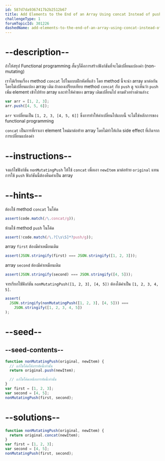 ```yaml
---
id: 587d7da9367417b2b2512b67
title: Add Elements to the End of an Array Using concat Instead of push
challengeType: 1
forumTopicId: 301226
dashedName: add-elements-to-the-end-of-an-array-using-concat-instead-of-push
---
```


# --description--

ถ้าให้สรุป Functional programming สั้นๆก็คือการสร้างฟังก์ชันที่จะไม่เปลี่ยนแปลงค่า (non-mutating)

เราได้เรียนเรื่อง method `concat` ไปในแบบฝึกหัดที่แล้ว โดย method นี้จะนำ array มาต่อกัน โดยไม่เปลี่ยนแปลง array เดิม 
ถ้าลองเปรียบเทียบ method `concat` กับ `push` ดู จะเห็นว่า `push` เพิ่ม element เข้าไปท้าย array และทำให้ค่าของ array เดิมเปลี่ยนไป ตามตัวอย่างด้านล่าง:

```js
var arr = [1, 2, 3];
arr.push([4, 5, 6]);
```

`arr` จะเปลี่ยนเป็น `[1, 2, 3, [4, 5, 6]]` ซึ่งการทำให้ค่าเปลี่ยนไปแบบนี้ จะไม่ใช่หลักการของ functional programming

`concat` เป็นการที่เราเอา element ใหม่มาต่อท้าย array โดยไม่ทำให้เกิด side effect ที่เกิดจากการเปลี่ยนแปลงค่า

# --instructions--

จงแก้ไขฟังก์ชัน `nonMutatingPush` ให้ใช้ `concat` เพื่อเอา `newItem` มาต่อท้าย `original` แทนการใช้ `push` 
ฟังก์ชันนี้ต้องคืนค่าเป็น array

# --hints--

ต้องใช้ method `concat` ในโค้ด

```js
assert(code.match(/\.concat/g));
```

ห้ามใช้ method `push` ในโค้ด

```js
assert(!code.match(/\.?[\s\S]*?push/g));
```

array `first` ต้องมีค่าเหมือนเดิม

```js
assert(JSON.stringify(first) === JSON.stringify([1, 2, 3]));
```

array `second` ต้องมีค่าเหมือนเดิม

```js
assert(JSON.stringify(second) === JSON.stringify([4, 5]));
```

จารเรียกใช้ฟังก์ชัน `nonMutatingPush([1, 2, 3], [4, 5])` ต้องได้ค่าเป็น `[1, 2, 3, 4, 5]`.

```js
assert(
  JSON.stringify(nonMutatingPush([1, 2, 3], [4, 5])) ===
    JSON.stringify([1, 2, 3, 4, 5])
);
```

# --seed--

## --seed-contents--

```js
function nonMutatingPush(original, newItem) {
  // แก้ไขโค้ดใต้บรรทัดนี้เท่านั้น
  return original.push(newItem);

  // แก้ไขโค้ดเหนือบรรทัดนี้เท่านั้น
}
var first = [1, 2, 3];
var second = [4, 5];
nonMutatingPush(first, second);
```

# --solutions--

```js
function nonMutatingPush(original, newItem) {
  return original.concat(newItem);
}
var first = [1, 2, 3];
var second = [4, 5];
nonMutatingPush(first, second);
```
